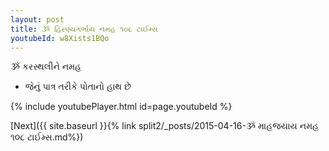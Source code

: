 ```yaml
---
layout: post
title: ૐ હિરણ્યગર્ભાય નમહ ૧૦૮ ટાઈમ્સ
youtubeId: w8Xists1BQo
---
```

 
 
 ૐ કરસ્થલીને નમહ  
 
 -  જેનું પાત્ર તરીકે પોતાનો હાથ છે 
 
  
 
  
 
 
 
 
 
 


{% include youtubePlayer.html id=page.youtubeId %}
 
[Next]({{ site.baseurl }}{% link  split2/_posts/2015-04-16-ૐ માહજયાય નમહ ૧૦૮ ટાઈમ્સ.md%})
 
